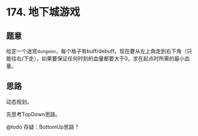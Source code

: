 # 174. 地下城游戏

## 题意

给定一个迷宫`dungeon`，每个格子有buff/debuff。现在要从左上角走到右下角（只能往右/下走），如果要保证任何时刻的血量都要大于0，求在起点时所需的最小血量。

## 思路

动态规划。

先思考TopDown思路。

@todo 存疑：BottomUp思路？

